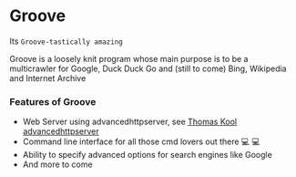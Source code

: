 # Groove
Its `Groove-tastically amazing`

Groove is a loosely knit program whose main purpose is to be a multicrawler for Google, Duck Duck Go and
(still to come) Bing, Wikipedia and Internet Archive

### Features of Groove
- Web Server using advancedhttpserver,
see [Thomas Kool advancedhttpserver](http://www.github.com/advancedhttpserver)
- Command line interface for all those cmd lovers out there   :computer: :computer:
- Ability to specify advanced options for search engines like Google 
- And more to come 
 
